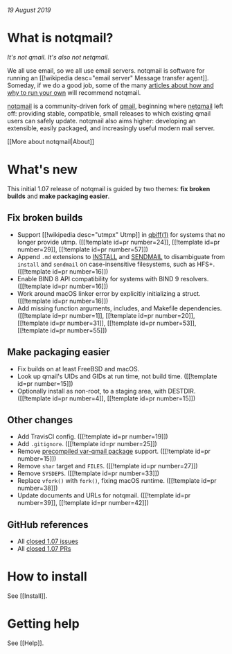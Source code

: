 _19 August 2019_

# What is notqmail?

_It's not qmail. It's also not netqmail._

We all use email, so we all use email servers. notqmail is software for running an [[!wikipedia desc="email server" Message transfer agent]]. Someday, if we do a good job, some of the many [articles about how and why to run your own](https://arstechnica.com/information-technology/2014/02/how-to-run-your-own-e-mail-server-with-your-own-domain-part-1/) will recommend notqmail.

[notqmail](http://notqmail.org) is a community-driven fork of [qmail](https://cr.yp.to/qmail.html), beginning where [netqmail](http://netqmail.org) left off: providing stable, compatible, small releases to which existing qmail users can safely update. notqmail also aims higher: developing an extensible, easily packaged, and increasingly useful modern mail server.

[[More about notqmail|About]]


# What's new

This initial 1.07 release of notqmail is guided by two themes: **fix broken builds** and **make packaging easier**.

## Fix broken builds

- Support [[!wikipedia desc="utmpx" Utmp]] in [qbiff(1)](https://github.com/notqmail/notqmail/blob/master/qbiff.1) for systems that no longer provide utmp. ([[!template id=pr number=24]], [[!template id=pr number=29]], [[!template id=pr number=57]])
- Append `.md` extensions to [INSTALL](https://github.com/notqmail/notqmail/blob/master/INSTALL.md) and [SENDMAIL](https://github.com/notqmail/notqmail/blob/master/SENDMAIL.md) to disambiguate from `install` and `sendmail` on case-insensitive filesystems, such as HFS+. ([[!template id=pr number=16]])
- Enable BIND 8 API compatibility for systems with BIND 9 resolvers. ([[!template id=pr number=16]])
- Work around macOS linker error by explicitly initializing a struct. ([[!template id=pr number=16]])
- Add missing function arguments, includes, and Makefile dependencies. ([[!template id=pr number=1]], [[!template id=pr number=20]], [[!template id=pr number=31]], [[!template id=pr number=53]], [[!template id=pr number=55]])

## Make packaging easier

- Fix builds on at least FreeBSD and macOS.
- Look up qmail's UIDs and GIDs at run time, not build time. ([[!template id=pr number=15]])
- Optionally install as non-root, to a staging area, with DESTDIR. ([[!template id=pr number=4]], [[!template id=pr number=15]])

## Other changes

- Add TravisCI config. ([[!template id=pr number=19]])
- Add `.gitignore`. ([[!template id=pr number=25]])
- Remove [precompiled var-qmail package](https://cr.yp.to/qmail/var-qmail.html) support. ([[!template id=pr number=15]])
- Remove `shar` target and `FILES`. ([[!template id=pr number=27]])
- Remove `SYSDEPS`. ([[!template id=pr number=33]])
- Replace `vfork()` with `fork()`, fixing macOS runtime. ([[!template id=pr number=38]])
- Update documents and URLs for notqmail. ([[!template id=pr number=39]], [[!template id=pr number=42]])

## GitHub references

- All [closed 1.07 issues](https://github.com/notqmail/notqmail/issues?q=is%3Aissue+is%3Aclosed+milestone%3A1.07)
- All [closed 1.07 PRs](https://github.com/notqmail/notqmail/pulls?q=is%3Apr+is%3Aclosed+milestone%3A1.07)


# How to install

See [[Install]].


# Getting help

See [[Help]].
